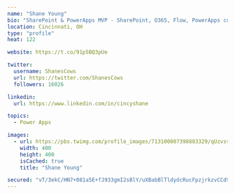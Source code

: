 ```yaml
---
name: "Shane Young"
bio: "SharePoint & PowerApps MVP - SharePoint, O365, Flow, PowerApps consulting? @PowerApps911 | Pure Snark? You found it."
location: Cincinnati, OH
type: "profile"
heat: 122

website: https://t.co/91p5BQ3pUe

twitter:
  username: ShanesCows
  url: https://twitter.com/ShanesCows
  followers: 16026

linkedin:
  url: https://www.linkedin.com/in/cincyshane

topics:
  - Power Apps

images:
  - url: https://pbs.twimg.com/profile_images/713100007398883329/qUzvsvQ3_400x400.jpg
    width: 400
    height: 400
    isCached: true
    title: "Shane Young"

secured: "vT/3ekC/HN7+081a5E+fJ933gmI2sBlY/uXBabBlTldydcRucFpzjrkzvCCdSBBvDf6+zUOZgbI1kJ4lax8T4ulitWDjy0wRatasjI+wFlrYZA6iS1y1P4RhI+PJ00EOXHC5Zvmd3KR2UzffWw+kzs41nXJlfCbgk+n3ETO426T6ZXhW66p9r1beHH/LRwzceyk0LJCv/9yhG5vNSqkVdy0+fAlGVmAs8wmWYcGDUZZ7BhzWg/406+87rokzqKjJVTOXbpXBaAiea9TrqeVctRfVrHcJEQQVy26U9mCqgpBn8vbyr+LGZ5q66KGNgzh8sN/6Yn8WS5HnSmsFXSIMDVYCYRx7QD+egkQiZt17iBfd/qNohEDkZGXIIy8dumDn7F9zAivtfpXCZDmDbYtiRWV0KTTEvY8b/CyS3fboUkE=;J/1SZYbi/ZVLYjh4hO7o5w=="
---
```


